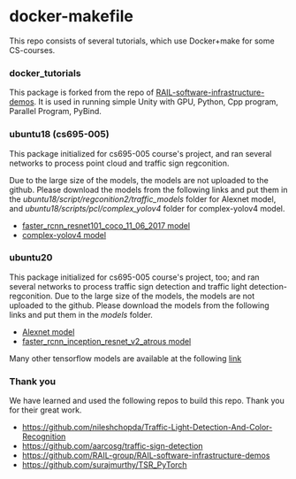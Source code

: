 # docker-makefile
This repo consists of several tutorials, which use Docker+make for some CS-courses.

### docker_tutorials
This package is forked from the repo of [RAIL-software-infrastructure-demos](https://github.com/RAIL-group/RAIL-software-infrastructure-demos). It is used in running simple Unity with GPU, Python, Cpp program, Parallel Program, PyBind.


### ubuntu18 (cs695-005)
This package initialized for cs695-005 course's project, and ran several networks to process point cloud and traffic sign regconition.

Due to the large size of the models, the models are not uploaded to the github. Please download the models from the following links and put them in the *ubuntu18/script/regconition2/traffic_models* folder for Alexnet model, and *ubuntu18/scripts/pcl/complex_yolov4* folder for complex-yolov4 model.
- [faster_rcnn_resnet101_coco_11_06_2017 model](http://download.tensorflow.org/models/object_detection/faster_rcnn_resnet101_coco_11_06_2017.tar.gz)
- [complex-yolov4 model](https://drive.google.com/drive/folders/1RHD9PBvk-9SjbKwoi_Q1kl9-UGFo2Pth)

### ubuntu20
This package initialized for cs695-005 course's project, too; and ran several networks to process traffic sign detection and traffic light detection-regconition. Due to the large size of the models, the models are not uploaded to the github. Please download the models from the following links and put them in the *models* folder.
- [Alexnet model](https://github.com/surajmurthy/TSR_PyTorch/blob/main/Model/pytorch_classification_alexnetTS.pth)
- [faster_rcnn_inception_resnet_v2_atrous model](https://drive.google.com/open?id=12vLvA9wyJ9lRuDl9H9Tls0z5jsX0I0Da) 

Many other tensorflow models are available at the following [link](https://github.com/tensorflow/models/blob/master/research/object_detection/g3doc/tf1_detection_zoo.md )

### Thank you
We have learned and used the following repos to build this repo. Thank you for their great work.
- https://github.com/nileshchopda/Traffic-Light-Detection-And-Color-Recognition
- https://github.com/aarcosg/traffic-sign-detection
- https://github.com/RAIL-group/RAIL-software-infrastructure-demos
- https://github.com/surajmurthy/TSR_PyTorch

